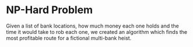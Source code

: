 # NP-Hard Problem

Given a list of bank locations, how much money each one holds and the time it would take to rob each one, we created an algorithm which finds the most profitable route for a fictional multi-bank heist.

